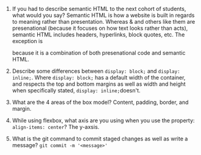 1. If you had to describe semantic HTML to the next cohort of students, what would you say?
    Semantic HTML is how a website is built in regards to meaning rather than presentation. Whereas <b></b> & <i></i>
    and others like them are presenational (because it focuses on how text looks rather than acts), semantic HTML includes
    headers, hyperlinks, block quotes, etc. The exception is <p></p> because it is a combination of both presenational
    code and semantic HTML.

2. Describe some differences between ```display: block;``` and ```display: inline;```.
    Where ```display: block;``` has a default width of the container, and respects the top and bottom margins as well as
    width and height when specifically stated, ```display: inline;```doesn't.

3. What are the 4 areas of the box model?
    Content, padding, border, and margin.

4. While using flexbox, what axis are you using when you use the property: ```align-items: center```?
    The y-axsis.

5. What is the git command to commit staged changes as well as write a message?
    ```git commit -m '<message>'```